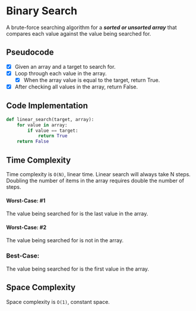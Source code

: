 # Binary Search

A brute-force searching algorithm for a ***sorted or unsorted array*** that compares each value against the value being searched for.

## Pseudocode

- [x] Given an array and a target to search for.
- [x] Loop through each value in the array.
  - [x] When the array value is equal to the target, return True.
- [x] After checking all values in the array, return False.

## Code Implementation

```python
def linear_search(target, array):
    for value in array:
        if value == target:
            return True
    return False
```

## Time Complexity

Time complexity is `O(N)`, linear time.  Linear search will always take N steps. Doubling the number of items in the array requires double the number of steps.

#### Worst-Case: #1

The value being searched for is the last value in the array.

#### Worst-Case: #2

The value being searched for is not in the array.

### Best-Case:

The value being searched for is the first value in the array.

## Space Complexity

Space complexity is `O(1)`, constant space.
